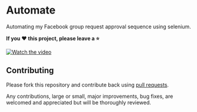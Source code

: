 # Automate
Automating my Facebook group request approval sequence using selenium.

**If you :heart: this project, please leave a :star:**

[![Watch the video](https://i.imgur.com/UNc0XLv.png)](https://youtu.be/g0HPWCKedCw)

## Contributing

Please fork this repository and contribute back using [pull requests](https://github.com/naseemali925/Automate/pulls).

Any contributions, large or small, major improvements, bug fixes, are welcomed and appreciated but will be thoroughly reviewed.
